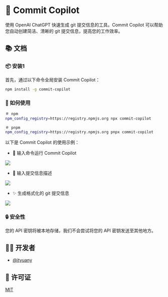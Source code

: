 # 🚀 Commit Copilot

使用 OpenAI ChatGPT 快速生成 git 提交信息的工具。Commit Copilot 可以帮助您自动创建简洁、清晰的 git 提交信息，提高您的工作效率。

## 📚 文档

### 📦 安装1

首先，通过以下命令全局安装 Commit Copilot：

```sh
npm install -g commit-copilot
```

### 🤔 如何使用

```sh
＃ npm
npm_config_registry=https://registry.npmjs.org npx commit-copilot

＃ pnpm
npm_config_registry=https://registry.npmjs.org pnpx commit-copilot
```

以下是 Commit Copilot 的使用示例：

- 🔨 输入命令运行 Commit Copilot

![](https://ityuany-assets.oss-cn-hangzhou.aliyuncs.com/uPic/uy6p0I.png)

- 📝 输入提交信息描述

![](https://ityuany-assets.oss-cn-hangzhou.aliyuncs.com/uPic/FYvUKy.png)

- ✨ 生成格式化的 git 提交信息

![](https://ityuany-assets.oss-cn-hangzhou.aliyuncs.com/uPic/guMtsT.png)

### 🔒 安全性

您的 API 密钥将被本地存储，我们不会尝试将您的 API 密钥发送至其他地方。

## 👨‍💻 开发者

- [@ityuany](https://github.com/ityuany)

## 📄 许可证

[MIT](https://choosealicense.com/licenses/mit/)
